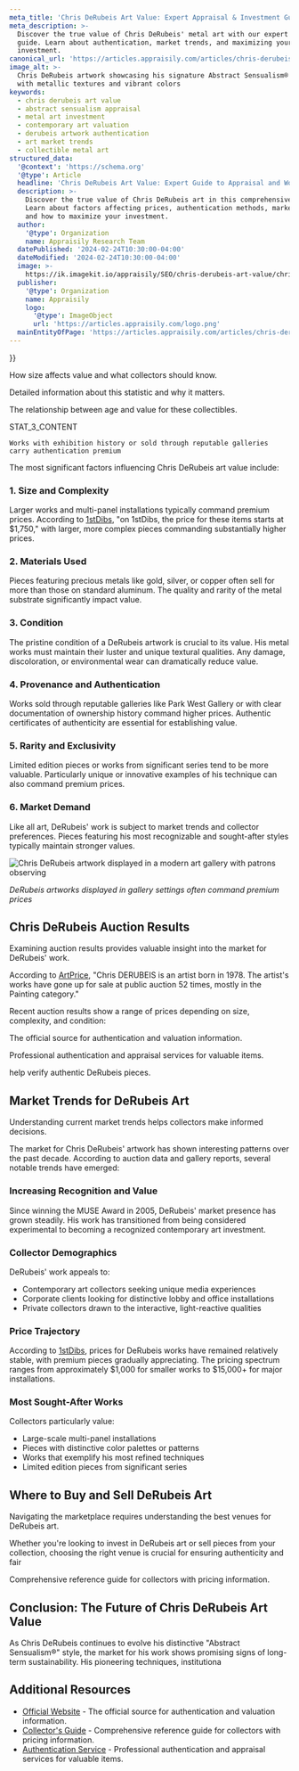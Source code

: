 ```yaml
---
meta_title: 'Chris DeRubeis Art Value: Expert Appraisal & Investment Guide'
meta_description: >-
  Discover the true value of Chris DeRubeis' metal art with our expert appraisal
  guide. Learn about authentication, market trends, and maximizing your art
  investment.
canonical_url: 'https://articles.appraisily.com/articles/chris-derubeis-art-value'
image_alt: >-
  Chris DeRubeis artwork showcasing his signature Abstract Sensualism® style
  with metallic textures and vibrant colors
keywords:
  - chris derubeis art value
  - abstract sensualism appraisal
  - metal art investment
  - contemporary art valuation
  - derubeis artwork authentication
  - art market trends
  - collectible metal art
structured_data:
  '@context': 'https://schema.org'
  '@type': Article
  headline: 'Chris DeRubeis Art Value: Expert Guide to Appraisal and Worth'
  description: >-
    Discover the true value of Chris DeRubeis art in this comprehensive guide.
    Learn about factors affecting prices, authentication methods, market trends,
    and how to maximize your investment.
  author:
    '@type': Organization
    name: Appraisily Research Team
  datePublished: '2024-02-24T10:30:00-04:00'
  dateModified: '2024-02-24T10:30:00-04:00'
  image: >-
    https://ik.imagekit.io/appraisily/SEO/chris-derubeis-art-value/chris-derubeis-art-value-image-1_Y_anDFdXp.png
  publisher:
    '@type': Organization
    name: Appraisily
    logo:
      '@type': ImageObject
      url: 'https://articles.appraisily.com/logo.png'
  mainEntityOfPage: 'https://articles.appraisily.com/articles/chris-derubeis-art-value'
---
```



  
  
  
  
  
  
  
  
  
  
  
}}


How size affects value and what collectors should know.



Detailed information about this statistic and why it matters.



The relationship between age and value for these collectibles.



  STAT_3_CONTENT

  
  
    Works with exhibition history or sold through reputable galleries carry authentication premium
  


The most significant factors influencing Chris DeRubeis art value include:

### 1. Size and Complexity

Larger works and multi-panel installations typically command premium prices. According to [1stDibs](https://www.1stdibs.com/creators/chris-derubeis/art/), "on 1stDibs, the price for these items starts at $1,750," with larger, more complex pieces commanding substantially higher prices.

### 2. Materials Used

Pieces featuring precious metals like gold, silver, or copper often sell for more than those on standard aluminum. The quality and rarity of the metal substrate significantly impact value.

### 3. Condition

The pristine condition of a DeRubeis artwork is crucial to its value. His metal works must maintain their luster and unique textural qualities. Any damage, discoloration, or environmental wear can dramatically reduce value.

### 4. Provenance and Authentication

Works sold through reputable galleries like Park West Gallery or with clear documentation of ownership history command higher prices. Authentic certificates of authenticity are essential for establishing value.

### 5. Rarity and Exclusivity

Limited edition pieces or works from significant series tend to be more valuable. Particularly unique or innovative examples of his technique can also command premium prices.

### 6. Market Demand

Like all art, DeRubeis' work is subject to market trends and collector preferences. Pieces featuring his most recognizable and sought-after styles typically maintain stronger values.

![Chris DeRubeis artwork displayed in a modern art gallery with patrons observing](https:/ik.imagekit.io/appraisily/SEO/chris-derubeis-art-value/chris-derubeis-art-value-image-2_CeAwm3xGx.png)

*DeRubeis artworks displayed in gallery settings often command premium prices*

## Chris DeRubeis Auction Results



Examining auction results provides valuable insight into the market for DeRubeis' work.


According to [ArtPrice](https://www.artprice.com/artist/613420/chris-derubeis), "Chris DERUBEIS is an artist born in 1978. The artist's works have gone up for sale at public auction 52 times, mostly in the Painting category."

Recent auction results show a range of prices depending on size, complexity, and condition:


The official source for authentication and valuation information.



Professional authentication and appraisal services for valuable items.



 help verify authentic DeRubeis pieces.
  








## Market Trends for DeRubeis Art



Understanding current market trends helps collectors make informed decisions.


The market for Chris DeRubeis' artwork has shown interesting patterns over the past decade. According to auction data and gallery reports, several notable trends have emerged:

### Increasing Recognition and Value

Since winning the MUSE Award in 2005, DeRubeis' market presence has grown steadily. His work has transitioned from being considered experimental to becoming a recognized contemporary art investment.

### Collector Demographics

DeRubeis' work appeals to:
- Contemporary art collectors seeking unique media experiences
- Corporate clients looking for distinctive lobby and office installations
- Private collectors drawn to the interactive, light-reactive qualities

### Price Trajectory

According to [1stDibs](https://www.1stdibs.com/creators/chris-derubeis/art/), prices for DeRubeis works have remained relatively stable, with premium pieces gradually appreciating. The pricing spectrum ranges from approximately $1,000 for smaller works to $15,000+ for major installations.

### Most Sought-After Works

Collectors particularly value:
- Large-scale multi-panel installations
- Pieces with distinctive color palettes or patterns
- Works that exemplify his most refined techniques
- Limited edition pieces from significant series

## Where to Buy and Sell DeRubeis Art



Navigating the marketplace requires understanding the best venues for DeRubeis art.


Whether you're looking to invest in DeRubeis art or sell pieces from your collection, choosing the right venue is crucial for ensuring authenticity and fair
  


Comprehensive reference guide for collectors with pricing information.



  
  
  
  
  
  
  
  
  
  
  
  
  


## Conclusion: The Future of Chris DeRubeis Art Value

As Chris DeRubeis continues to evolve his distinctive "Abstract Sensualism®" style, the market for his work shows promising signs of long-term sustainability. His pioneering techniques, institutiona

## Additional Resources

- [Official Website](https://example.com/official) - The official source for authentication and valuation information.
- [Collector's Guide](https://example.com/guide) - Comprehensive reference guide for collectors with pricing information.
- [Authentication Service](https://example.com/auth) - Professional authentication and appraisal services for valuable items.
